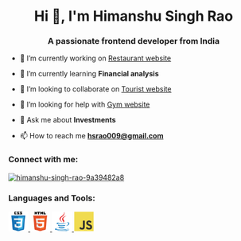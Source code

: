 <h1 align="center">Hi 👋, I'm Himanshu Singh Rao</h1>
<h3 align="center">A passionate frontend developer from India</h3>

- 🔭 I’m currently working on [Restaurant website](https://github.com/fxhim009/Restaurant-Website)

- 🌱 I’m currently learning **Financial analysis**

- 👯 I’m looking to collaborate on [Tourist website](https://github.com/fxhim009/Tourist-Website)

- 🤝 I’m looking for help with [Gym website](https://github.com/fxhim009/Gym-Website)

- 💬 Ask me about **Investments**

- 📫 How to reach me **hsrao009@gmail.com**

<h3 align="left">Connect with me:</h3>
<p align="left">
<a href="https://linkedin.com/in/himanshu-singh-rao-9a39482a8" target="blank"><img align="center" src="https://raw.githubusercontent.com/rahuldkjain/github-profile-readme-generator/master/src/images/icons/Social/linked-in-alt.svg" alt="himanshu-singh-rao-9a39482a8" height="30" width="40" /></a>
</p>

<h3 align="left">Languages and Tools:</h3>
<p align="left"> <a href="https://www.w3schools.com/css/" target="_blank" rel="noreferrer"> <img src="https://raw.githubusercontent.com/devicons/devicon/master/icons/css3/css3-original-wordmark.svg" alt="css3" width="40" height="40"/> </a> <a href="https://www.w3.org/html/" target="_blank" rel="noreferrer"> <img src="https://raw.githubusercontent.com/devicons/devicon/master/icons/html5/html5-original-wordmark.svg" alt="html5" width="40" height="40"/> </a> <a href="https://www.java.com" target="_blank" rel="noreferrer"> <img src="https://raw.githubusercontent.com/devicons/devicon/master/icons/java/java-original.svg" alt="java" width="40" height="40"/> </a> <a href="https://developer.mozilla.org/en-US/docs/Web/JavaScript" target="_blank" rel="noreferrer"> <img src="https://raw.githubusercontent.com/devicons/devicon/master/icons/javascript/javascript-original.svg" alt="javascript" width="40" height="40"/> </a> </p>

